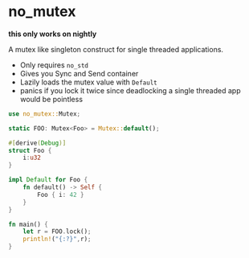 # no_mutex

**this only works on nightly**

A mutex like singleton construct for single threaded applications. 

* Only requires `no_std`
* Gives you Sync and Send container
* Lazily loads the mutex value with `Default`
* panics if you lock it twice since deadlocking a single threaded app would be pointless

```rust
use no_mutex::Mutex;

static FOO: Mutex<Foo> = Mutex::default();

#[derive(Debug)]
struct Foo {
    i:u32
}

impl Default for Foo {
    fn default() -> Self {
        Foo { i: 42 }
    }
}

fn main() {
    let r = FOO.lock();
    println!("{:?}",r);
}
```
